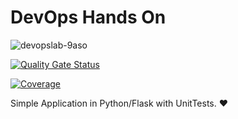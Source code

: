 # DevOps Hands On

![devopslab-9aso](https://github.com/jtsato/devopslab-9aso/actions/workflows/pipeline.yml/badge.svg)

[![Quality Gate Status](https://sonarcloud.io/api/project_badges/measure?project=jtsato_devopslab-9aso&metric=alert_status)](https://sonarcloud.io/summary/new_code?id=jtsato_devopslab-9aso)

[![Coverage](https://sonarcloud.io/api/project_badges/measure?project=jtsato_devopslab-9aso&metric=coverage)](https://sonarcloud.io/summary/new_code?id=jtsato_devopslab-9aso)

Simple Application in Python/Flask with UnitTests. :heart:
